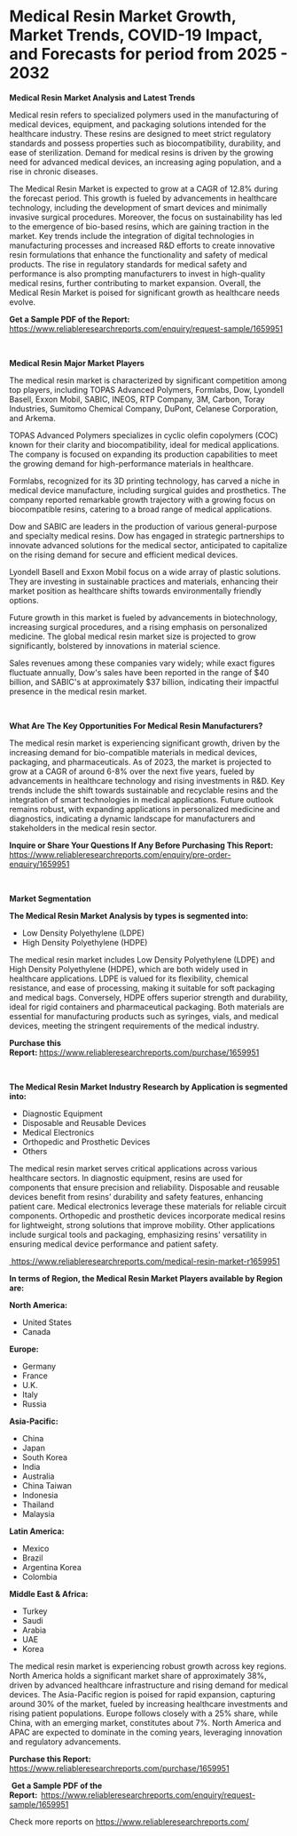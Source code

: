 <p><h1>Medical Resin Market Growth, Market Trends, COVID-19 Impact, and Forecasts for period from 2025 - 2032</h1></p><p><strong>Medical Resin Market Analysis and Latest Trends</strong></p>
<p><p>Medical resin refers to specialized polymers used in the manufacturing of medical devices, equipment, and packaging solutions intended for the healthcare industry. These resins are designed to meet strict regulatory standards and possess properties such as biocompatibility, durability, and ease of sterilization. Demand for medical resins is driven by the growing need for advanced medical devices, an increasing aging population, and a rise in chronic diseases.</p><p>The Medical Resin Market is expected to grow at a CAGR of 12.8% during the forecast period. This growth is fueled by advancements in healthcare technology, including the development of smart devices and minimally invasive surgical procedures. Moreover, the focus on sustainability has led to the emergence of bio-based resins, which are gaining traction in the market. Key trends include the integration of digital technologies in manufacturing processes and increased R&D efforts to create innovative resin formulations that enhance the functionality and safety of medical products. The rise in regulatory standards for medical safety and performance is also prompting manufacturers to invest in high-quality medical resins, further contributing to market expansion. Overall, the Medical Resin Market is poised for significant growth as healthcare needs evolve.</p></p>
<p><strong>Get a Sample PDF of the Report:&nbsp;</strong> <a href="https://www.reliableresearchreports.com/enquiry/request-sample/1659951?utm_campaign=2997&utm_medium=2&utm_source=Github&utm_content=ia&utm_term=04032025&utm_id=medical-resin">https://www.reliableresearchreports.com/enquiry/request-sample/1659951</a></p>
<p>&nbsp;</p>
<p><strong>Medical Resin Major Market Players</strong></p>
<p><p>The medical resin market is characterized by significant competition among top players, including TOPAS Advanced Polymers, Formlabs, Dow, Lyondell Basell, Exxon Mobil, SABIC, INEOS, RTP Company, 3M, Carbon, Toray Industries, Sumitomo Chemical Company, DuPont, Celanese Corporation, and Arkema. </p><p>TOPAS Advanced Polymers specializes in cyclic olefin copolymers (COC) known for their clarity and biocompatibility, ideal for medical applications. The company is focused on expanding its production capabilities to meet the growing demand for high-performance materials in healthcare.</p><p>Formlabs, recognized for its 3D printing technology, has carved a niche in medical device manufacture, including surgical guides and prosthetics. The company reported remarkable growth trajectory with a growing focus on biocompatible resins, catering to a broad range of medical applications.</p><p>Dow and SABIC are leaders in the production of various general-purpose and specialty medical resins. Dow has engaged in strategic partnerships to innovate advanced solutions for the medical sector, anticipated to capitalize on the rising demand for secure and efficient medical devices.</p><p>Lyondell Basell and Exxon Mobil focus on a wide array of plastic solutions. They are investing in sustainable practices and materials, enhancing their market position as healthcare shifts towards environmentally friendly options.</p><p>Future growth in this market is fueled by advancements in biotechnology, increasing surgical procedures, and a rising emphasis on personalized medicine. The global medical resin market size is projected to grow significantly, bolstered by innovations in material science.</p><p>Sales revenues among these companies vary widely; while exact figures fluctuate annually, Dow's sales have been reported in the range of $40 billion, and SABIC's at approximately $37 billion, indicating their impactful presence in the medical resin market.</p></p>
<p>&nbsp;</p>
<p><strong>What Are The Key Opportunities For Medical Resin Manufacturers?</strong></p>
<p><p>The medical resin market is experiencing significant growth, driven by the increasing demand for bio-compatible materials in medical devices, packaging, and pharmaceuticals. As of 2023, the market is projected to grow at a CAGR of around 6-8% over the next five years, fueled by advancements in healthcare technology and rising investments in R&D. Key trends include the shift towards sustainable and recyclable resins and the integration of smart technologies in medical applications. Future outlook remains robust, with expanding applications in personalized medicine and diagnostics, indicating a dynamic landscape for manufacturers and stakeholders in the medical resin sector.</p></p>
<p><strong>Inquire or Share Your Questions If Any Before Purchasing This Report:</strong> <a href="https://www.reliableresearchreports.com/enquiry/pre-order-enquiry/1659951?utm_campaign=2997&utm_medium=2&utm_source=Github&utm_content=ia&utm_term=04032025&utm_id=medical-resin">https://www.reliableresearchreports.com/enquiry/pre-order-enquiry/1659951</a></p>
<p>&nbsp;</p>
<p><strong>Market Segmentation</strong></p>
<p><strong>The Medical Resin Market Analysis by types is segmented into:</strong></p>
<p><ul><li>Low Density Polyethylene (LDPE)</li><li>High Density Polyethylene (HDPE)</li></ul></p>
<p><p>The medical resin market includes Low Density Polyethylene (LDPE) and High Density Polyethylene (HDPE), which are both widely used in healthcare applications. LDPE is valued for its flexibility, chemical resistance, and ease of processing, making it suitable for soft packaging and medical bags. Conversely, HDPE offers superior strength and durability, ideal for rigid containers and pharmaceutical packaging. Both materials are essential for manufacturing products such as syringes, vials, and medical devices, meeting the stringent requirements of the medical industry.</p></p>
<p><strong>Purchase this Report:&nbsp;</strong><a href="https://www.reliableresearchreports.com/purchase/1659951?utm_campaign=2997&utm_medium=2&utm_source=Github&utm_content=ia&utm_term=04032025&utm_id=medical-resin">https://www.reliableresearchreports.com/purchase/1659951</a></p>
<p>&nbsp;</p>
<p><strong>The Medical Resin Market Industry Research by Application is segmented into:</strong></p>
<p><ul><li>Diagnostic Equipment</li><li>Disposable and Reusable Devices</li><li>Medical Electronics</li><li>Orthopedic and Prosthetic Devices</li><li>Others</li></ul></p>
<p><p>The medical resin market serves critical applications across various healthcare sectors. In diagnostic equipment, resins are used for components that ensure precision and reliability. Disposable and reusable devices benefit from resins’ durability and safety features, enhancing patient care. Medical electronics leverage these materials for reliable circuit components. Orthopedic and prosthetic devices incorporate medical resins for lightweight, strong solutions that improve mobility. Other applications include surgical tools and packaging, emphasizing resins' versatility in ensuring medical device performance and patient safety.</p></p>
<p><a href="https://www.reliableresearchreports.com/medical-resin-market-r1659951?utm_campaign=2997&utm_medium=2&utm_source=Github&utm_content=ia&utm_term=04032025&utm_id=medical-resin">&nbsp;https://www.reliableresearchreports.com/medical-resin-market-r1659951</a></p>
<p><strong>In terms of Region, the Medical Resin Market Players available by Region are:</strong></p>
<p>
    <p> <strong> North America: </strong>
        <ul>
            <li>United States</li>
            <li>Canada</li>
        </ul>
        </p> 
    <p> <strong> Europe: </strong>
        <ul>
            <li>Germany</li>
            <li>France</li>
            <li>U.K.</li>
            <li>Italy</li>
            <li>Russia</li>
        </ul>
        </p> 
    <p> <strong> Asia-Pacific: </strong>
        <ul>
            <li>China</li>
            <li>Japan</li>
            <li>South Korea</li>
            <li>India</li>
            <li>Australia</li>
            <li>China Taiwan</li>
            <li>Indonesia</li>
            <li>Thailand</li>
            <li>Malaysia</li>
        </ul>
        </p> 
    <p> <strong> Latin America: </strong>
        <ul>
            <li>Mexico</li>
            <li>Brazil</li>
            <li>Argentina Korea</li>
            <li>Colombia</li>
        </ul>
        </p> 
    <p> <strong> Middle East & Africa: </strong>
        <ul>
            <li>Turkey</li>
            <li>Saudi</li>
            <li>Arabia</li>
            <li>UAE</li>
            <li>Korea</li>
        </ul>
    </p>
    </p>
<p><p>The medical resin market is experiencing robust growth across key regions. North America holds a significant market share of approximately 38%, driven by advanced healthcare infrastructure and rising demand for medical devices. The Asia-Pacific region is poised for rapid expansion, capturing around 30% of the market, fueled by increasing healthcare investments and rising patient populations. Europe follows closely with a 25% share, while China, with an emerging market, constitutes about 7%. North America and APAC are expected to dominate in the coming years, leveraging innovation and regulatory advancements.</p></p>
<p><strong>Purchase this Report: </strong><a href="https://www.reliableresearchreports.com/purchase/1659951?utm_campaign=2997&utm_medium=2&utm_source=Github&utm_content=ia&utm_term=04032025&utm_id=medical-resin">https://www.reliableresearchreports.com/purchase/1659951</a></p>
<p>&nbsp;<strong>Get a Sample PDF of the Report:&nbsp;&nbsp;</strong><a href="https://www.reliableresearchreports.com/enquiry/request-sample/1659951?utm_campaign=2997&utm_medium=2&utm_source=Github&utm_content=ia&utm_term=04032025&utm_id=medical-resin">https://www.reliableresearchreports.com/enquiry/request-sample/1659951</a></p>
<p><strong></strong></p>
<p>Check more reports on <a href="https://www.reliableresearchreports.com/?utm_campaign=2997&utm_medium=2&utm_source=Github&utm_content=ia&utm_term=04032025&utm_id=medical-resin">https://www.reliableresearchreports.com/</a></p>